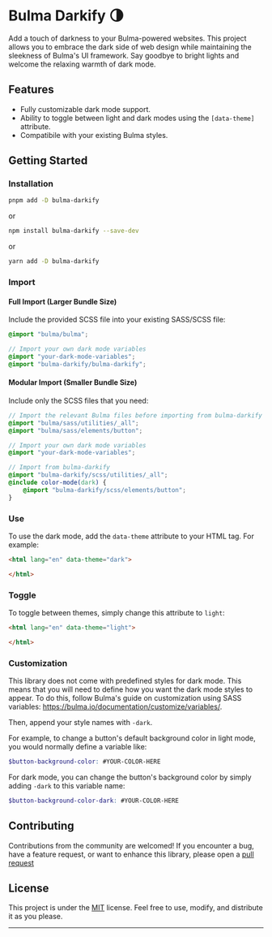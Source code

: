 # Bulma Darkify 🌗

Add a touch of darkness to your Bulma-powered websites. This project allows you to embrace the dark side of web design while maintaining the sleekness of Bulma's UI framework. Say goodbye to bright lights and welcome the relaxing warmth of dark mode.

## Features

- Fully customizable dark mode support.
- Ability to toggle between light and dark modes using the `[data-theme]` attribute.
- Compatibile with your existing Bulma styles.

## Getting Started

### Installation
```bash
pnpm add -D bulma-darkify
```

or

```bash
npm install bulma-darkify --save-dev
```

or

```bash
yarn add -D bulma-darkify
```

### Import

#### Full Import (Larger Bundle Size)
Include the provided SCSS file into your existing SASS/SCSS file:
```scss
@import "bulma/bulma";

// Import your own dark mode variables
@import "your-dark-mode-variables";
@import "bulma-darkify/bulma-darkify";
```

#### Modular Import (Smaller Bundle Size)
Include only the SCSS files that you need:
```scss
// Import the relevant Bulma files before importing from bulma-darkify
@import "bulma/sass/utilities/_all";
@import "bulma/sass/elements/button";

// Import your own dark mode variables
@import "your-dark-mode-variables";

// Import from bulma-darkify
@import "bulma-darkify/scss/utilities/_all";
@include color-mode(dark) {
    @import "bulma-darkify/scss/elements/button";
}
```

### Use
To use the dark mode, add the `data-theme` attribute to your HTML tag. For example:
```html
<html lang="en" data-theme="dark">

</html>
```

### Toggle
To toggle between themes, simply change this attribute to `light`:
```html
<html lang="en" data-theme="light">

</html>
```

### Customization
This library does not come with predefined styles for dark mode. This means that you will need to define how you want the dark mode styles to appear. To do this, follow Bulma's guide on customization using SASS variables: https://bulma.io/documentation/customize/variables/.

Then, append your style names with `-dark`.

For example, to change a button's default background color in light mode, you would normally define a variable like:
```scss
$button-background-color: #YOUR-COLOR-HERE
```

For dark mode, you can change the button's background color by simply adding `-dark` to this variable name:
```scss
$button-background-color-dark: #YOUR-COLOR-HERE
```

## Contributing

Contributions from the community are welcomed! If you encounter a bug, have a feature request, or want to enhance this library, please open a [pull request](https://github.com/aggarwal-h/bulma-darkify/pulls)

## License

This project is under the [MIT](LICENSE) license. Feel free to use, modify, and distribute it as you please.

---
